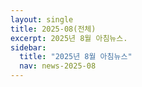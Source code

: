 ```yaml
---
layout: single
title: 2025-08(전체)
excerpt: 2025년 8월 아침뉴스.
sidebar:
  title: "2025년 8월 아침뉴스"
  nav: news-2025-08
---
```

